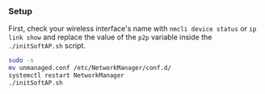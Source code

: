 ### Setup

First, check your wireless interface's name with `nmcli device status` or `ip link show` and replace the value of the `p2p` variable inside the `./initSoftAP.sh` script.

```sh
sudo -s
mv unmanaged.conf /etc/NetworkManager/conf.d/
systemctl restart NetworkManager
./initSoftAP.sh
```
